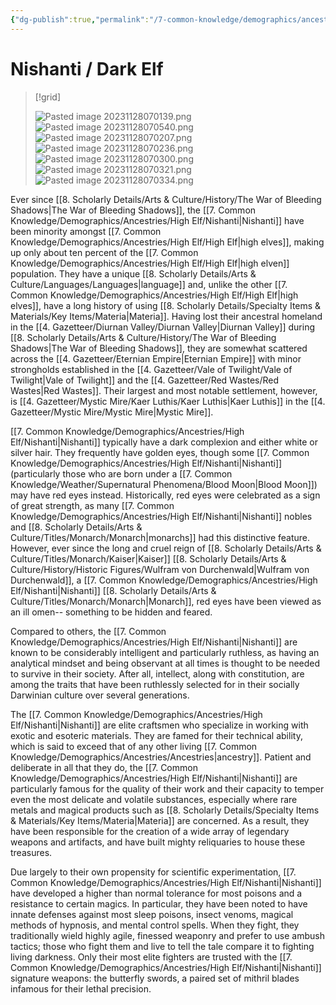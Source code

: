```yaml
---
{"dg-publish":true,"permalink":"/7-common-knowledge/demographics/ancestries/high-elf/nishanti/","noteIcon":""}
---
```


# Nishanti / Dark Elf

>[!grid]
>
>![Pasted image 20231128070139.png](/img/user/x.%20Assets/Attachments/Pasted%20image%2020231128070139.png)
>![Pasted image 20231128070540.png](/img/user/x.%20Assets/Attachments/Pasted%20image%2020231128070540.png)
>![Pasted image 20231128070207.png](/img/user/x.%20Assets/Attachments/Pasted%20image%2020231128070207.png)
>![Pasted image 20231128070236.png](/img/user/x.%20Assets/Attachments/Pasted%20image%2020231128070236.png)
>![Pasted image 20231128070300.png](/img/user/x.%20Assets/Attachments/Pasted%20image%2020231128070300.png)
>![Pasted image 20231128070321.png](/img/user/x.%20Assets/Attachments/Pasted%20image%2020231128070321.png)
>![Pasted image 20231128070334.png](/img/user/x.%20Assets/Attachments/Pasted%20image%2020231128070334.png)

Ever since [[8. Scholarly Details/Arts & Culture/History/The War of Bleeding Shadows\|The War of Bleeding Shadows]], the [[7. Common Knowledge/Demographics/Ancestries/High Elf/Nishanti\|Nishanti]] have been minority amongst [[7. Common Knowledge/Demographics/Ancestries/High Elf/High Elf\|high elves]], making up only about ten percent of the [[7. Common Knowledge/Demographics/Ancestries/High Elf/High Elf\|high elven]] population. They have a unique [[8. Scholarly Details/Arts & Culture/Languages/Languages\|language]] and, unlike the other [[7. Common Knowledge/Demographics/Ancestries/High Elf/High Elf\|high elves]], have a long history of using [[8. Scholarly Details/Specialty Items & Materials/Key Items/Materia\|Materia]]. Having lost their ancestral homeland in the [[4. Gazetteer/Diurnan Valley/Diurnan Valley\|Diurnan Valley]] during [[8. Scholarly Details/Arts & Culture/History/The War of Bleeding Shadows\|The War of Bleeding Shadows]], they are somewhat scattered across the [[4. Gazetteer/Eternian Empire\|Eternian Empire]] with minor strongholds established in the [[4. Gazetteer/Vale of Twilight/Vale of Twilight\|Vale of Twilight]] and the [[4. Gazetteer/Red Wastes/Red Wastes\|Red Wastes]]. Their largest and most notable settlement, however, is [[4. Gazetteer/Mystic Mire/Kaer Luthis/Kaer Luthis\|Kaer Luthis]] in the [[4. Gazetteer/Mystic Mire/Mystic Mire\|Mystic Mire]]. 

[[7. Common Knowledge/Demographics/Ancestries/High Elf/Nishanti\|Nishanti]] typically have a dark complexion and either white or silver hair. They frequently have golden eyes, though some [[7. Common Knowledge/Demographics/Ancestries/High Elf/Nishanti\|Nishanti]] (particularly those who are born under a [[7. Common Knowledge/Weather/Supernatural Phenomena/Blood Moon\|Blood Moon]]) may have red eyes instead. Historically, red eyes were celebrated as a sign of great strength, as many [[7. Common Knowledge/Demographics/Ancestries/High Elf/Nishanti\|Nishanti]] nobles and [[8. Scholarly Details/Arts & Culture/Titles/Monarch/Monarch\|monarchs]] had this distinctive feature. However, ever since the long and cruel reign of [[8. Scholarly Details/Arts & Culture/Titles/Monarch/Kaiser\|Kaiser]] [[8. Scholarly Details/Arts & Culture/History/Historic Figures/Wulfram von Durchenwald\|Wulfram von Durchenwald]], a [[7. Common Knowledge/Demographics/Ancestries/High Elf/Nishanti\|Nishanti]] [[8. Scholarly Details/Arts & Culture/Titles/Monarch/Monarch\|Monarch]], red eyes have been viewed as an ill omen-- something to be hidden and feared. 

Compared to others, the [[7. Common Knowledge/Demographics/Ancestries/High Elf/Nishanti\|Nishanti]] are known to be considerably intelligent and particularly ruthless, as having an analytical mindset and being observant at all times is thought to be needed to survive in their society. After all, intellect, along with constitution, are among the traits that have been ruthlessly selected for in their socially Darwinian culture over several generations. 

The [[7. Common Knowledge/Demographics/Ancestries/High Elf/Nishanti\|Nishanti]] are elite craftsmen who specialize in working with exotic and esoteric materials. They are famed for their technical ability, which is said to exceed that of any other living [[7. Common Knowledge/Demographics/Ancestries/Ancestries\|ancestry]]. Patient and deliberate in all that they do, the [[7. Common Knowledge/Demographics/Ancestries/High Elf/Nishanti\|Nishanti]] are particularly famous for the quality of their work and their capacity to temper even the most delicate and volatile substances, especially where rare metals and magical products such as [[8. Scholarly Details/Specialty Items & Materials/Key Items/Materia\|Materia]] are concerned. As a result, they have been responsible for the creation of a wide array of legendary weapons and artifacts, and have built mighty reliquaries to house these treasures.

Due largely to their own propensity for scientific experimentation, [[7. Common Knowledge/Demographics/Ancestries/High Elf/Nishanti\|Nishanti]] have developed a higher than normal tolerance for most poisons and a resistance to certain magics. In particular, they have been noted to have innate defenses against most sleep poisons, insect venoms, magical methods of hypnosis, and mental control spells. When they fight, they traditionally wield highly agile, finessed weaponry and prefer to use ambush tactics; those who fight them and live to tell the tale compare it to fighting living darkness. Only their most elite fighters are trusted with the [[7. Common Knowledge/Demographics/Ancestries/High Elf/Nishanti\|Nishanti]] signature weapons: the butterfly swords, a paired set of mithril blades infamous for their lethal precision. 
